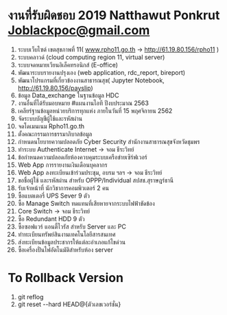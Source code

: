 # งานที่รับผิดชอบ 2019 Natthawut Ponkrut Joblackpoc@gmail.com
1. ระบบเว็บไซต์ เขตสุขภาพที่ 11( www.rpho11.go.th -> http://61.19.80.156/rpho11 )
2. ระบบคลาวด์ (cloud computing region 11, virtual server)
3. ระบบจดหมายเวียนอิเล็คทรอนิกส์ (E-office)
4. พัฒนาระบบรายงานปรุงเอง (web application, rdc_report, bireport)
5. พัฒนาโปรแกรมที่เกี่ยวข้องงานสาธารณสุข( Jupyter Notebook, http://61.19.80.156/payslip)
6. ข้อมูล Data_exchange ในฐานข้อมูล HDC
7. งานอื่นที่ได้รับมอบหมาย
#แผนงานไอที ปีงบประมาณ 2563
1.	เคลียร์ฐานข้อมูลหน่วยบริการทุกแห่ง ภายในวันที่ 15 พฤศจิกายน 2562
2.	จัดระบบบัญชีผู้ใช้และรหัสผ่าน
3.	จดโดเมนเนม Rpho11.go.th
4.	ตั้งคณะกรรมการธรรมาภิบาลข้อมูล
5.	กำหนดนโยบายความปลอดภัย Cyber Security สำนักงานสาธารณสุขจังหวัดชุมพร
6.	ทำระบบ Authenticate Internet -> จอม ธีระวิทย์
7.	ข้อกำหนดความปลอดภัยห้องควบคุมระบบเครือข่ายเซิร์ฟเวอร์
8.	Web App การรายงานเงินเดือนบุคลากร
9.	Web App ลงทะเบียนเข้าร่วมประชุม, อบรม ฯลฯ -> จอม ธีระวิทย์
10.	ขอชื่อผู้ใช้ และรหัสผ่าน สำหรับ OPPP/Individual สปสช.สุราษฎร์ธานี
11.	รับเจ้าหน้าที่ นักวิชาการคอมพิวเตอร์ 2 คน
12.	ซื้อแบตเตอรี่ UPS Sever 9 ตัว
13.	ซื้อ Manage Switch ทดแทนที่เสียหายจากระบบไฟฟ้าขัดข้อง
14.	Core Switch -> จอม ธีระวิทย์
15.	ซื้อ Redundant HDD 9 ตัว
16.	ซื้อซอฟแวร์ แอนตี้ไวรัส สำหรับ Server และ PC
17.	ทำทะเบียนทรัพย์สินงานเทคโนโลยีสารสนเทศ
18.	ส่งทะเบียนข้อมูลประชากรให้แต่ละอำเภอแก้ไขด่วน
19.	ซื้อเครื่องปั่นไฟอัตโนมัติสำหรับห้อง server

# To Rollback Version
1. git reflog 
2. git reset --hard HEAD@{ตัวเลขเวอร์ชั่น}